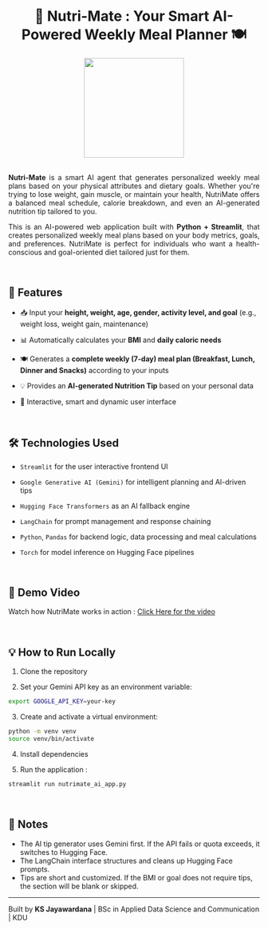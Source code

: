 
<h1 align = "center"> <b> 🥗 Nutri-Mate : Your Smart AI-Powered Weekly Meal Planner 🍽️ </b> </h1>

<div align="center">
  <img height="200" src="https://media1.giphy.com/media/v1.Y2lkPTc5MGI3NjExazE5bjhvM2twYjV5czZ2MDAydWgxN2xpNTQ4bm1tMzhoODU3bWpkdiZlcD12MV9pbnRlcm5hbF9naWZfYnlfaWQmY3Q9Zw/RltQlCSRa2UMg/giphy.gif"  />
</div>
<br> 
<p align="justify"> <b>Nutri-Mate</b> is a smart AI agent that generates personalized weekly meal plans based on your physical attributes and dietary goals. Whether you're trying to lose weight, gain muscle, or maintain your health, NutriMate offers a balanced meal schedule, calorie breakdown, and even an AI-generated nutrition tip tailored to you.</p>

<p align="justify"> This is an AI-powered web application built with <b>Python + Streamlit</b>, that creates personalized weekly meal plans based on your body metrics, goals, and preferences. NutriMate is perfect for individuals who want a health-conscious and goal-oriented diet tailored just for them.</p>

<br>

## 🚀 Features

- 📥 Input your <b>height, weight, age, gender, activity level, and goal</b> (e.g., weight loss, weight gain, maintenance)

- 📊 Automatically calculates your **BMI** and **daily caloric needs**

- 🍽️ Generates a **complete weekly (7-day) meal plan (Breakfast, Lunch, Dinner and Snacks)** according to your inputs

- 💡 Provides an **AI-generated Nutrition Tip** based on your personal data

- 💬 Interactive, smart and dynamic user interface

<br>

## 🛠️ Technologies Used

- `Streamlit` for the user interactive frontend UI

- `Google Generative AI (Gemini)` for intelligent planning and AI-driven tips

- `Hugging Face Transformers` as an AI fallback engine

- `LangChain` for prompt management and response chaining

- `Python`, `Pandas` for backend logic, data processing and meal calculations

- `Torch` for model inference on Hugging Face pipelines

<br>

## 🎥 Demo Video
Watch how NutriMate works in action : [Click Here for the video](https://youtube.com/shorts/DrHyST4d9-8)

<br>

## 💡 How to Run Locally

1. Clone the repository

2. Set your Gemini API key as an environment variable:

```bash
export GOOGLE_API_KEY=your-key
```

3. Create and activate a virtual environment:

```bash
python -m venv venv
source venv/bin/activate
```
4. Install dependencies

5. Run the application :

```bash
streamlit run nutrimate_ai_app.py
```
<br>

## 📌 Notes

* The AI tip generator uses Gemini first. If the API fails or quota exceeds, it switches to Hugging Face.
* The LangChain interface structures and cleans up Hugging Face prompts.
* Tips are short and customized. If the BMI or goal does not require tips, the section will be blank or skipped.

---

Built by **KS Jayawardana** | BSc in Applied Data Science and Communication | KDU
